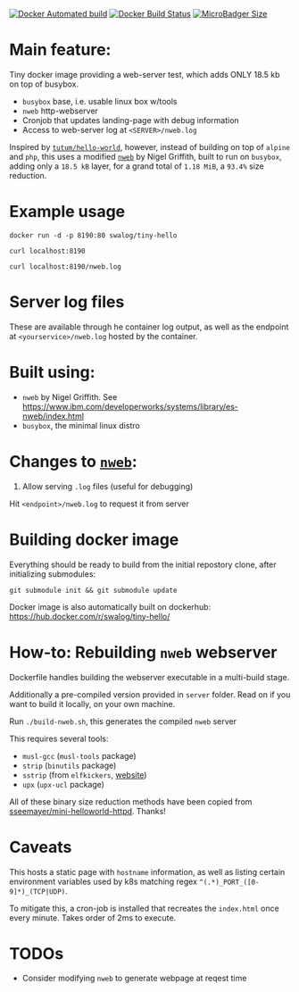 [![Docker Automated build](https://img.shields.io/docker/automated/swalog/tiny-hello.svg?style=for-the-badge)](https://hub.docker.com/r/swalog/tiny-hello/builds/)
[![Docker Build Status](https://img.shields.io/docker/build/swalog/tiny-hello.svg?style=for-the-badge)](https://hub.docker.com/r/swalog/tiny-hello/builds/)
[![MicroBadger Size](https://img.shields.io/microbadger/image-size/swalog/tiny-hello.svg?style=for-the-badge)](https://hub.docker.com/r/swalog/tiny-hello)

# Main feature:
Tiny docker image providing a web-server test, which adds ONLY 18.5 kb on top of busybox.

 - `busybox` base, i.e. usable linux box w/tools
 - `nweb` http-webserver
 - Cronjob that updates landing-page with debug information
 - Access to web-server log at `<SERVER>/nweb.log`

Inspired by [`tutum/hello-world`](https://hub.docker.com/r/tutum/hello-world/), however, instead of building on top of `alpine` and `php`, this uses a modified [`nweb`](https://github.com/swarminglogic/nweb) by Nigel Griffith, built to run on `busybox`, adding only a `18.5 kB` layer, for a grand total of `1.18 MiB`, a `93.4%` size reduction.

# Example usage

`docker run -d -p 8190:80 swalog/tiny-hello`

`curl localhost:8190`

`curl localhost:8190/nweb.log`

# Server log files

These are available through he container log output, as well as the endpoint at `<yourservice>/nweb.log` hosted by the container.

# Built using:

- `nweb` by Nigel Griffith. See https://www.ibm.com/developerworks/systems/library/es-nweb/index.html
- `busybox`, the minimal linux distro


# Changes to [`nweb`](https://github.com/swarminglogic/nweb):

1. Allow serving `.log` files (useful for debugging)

Hit `<endpoint>/nweb.log` to request it from server

# Building docker image


Everything should be ready to build from the initial repostory clone, after initializing submodules:

`git submodule init && git submodule update`

Docker image is also automatically built on dockerhub: https://hub.docker.com/r/swalog/tiny-hello/


# How-to: Rebuilding `nweb` webserver

Dockerfile handles building the webserver executable in a multi-build stage.

Additionally  a pre-compiled version provided in `server` folder. Read on if you want to build it locally, on your own machine.

Run `./build-nweb.sh`, this generates the compiled `nweb` server

This requires several tools:

- `musl-gcc` (`musl-tools` package)
- `strip` (`binutils` package)
- `sstrip` (from `elfkickers`, [website](http://www.muppetlabs.com/~breadbox/software/elfkickers.html))
- `upx` (`upx-ucl` package)

All of these binary size reduction methods have been copied from [sseemayer/mini-helloworld-httpd](https://github.com/sseemayer/mini-helloworld-httpd). Thanks!

# Caveats

This hosts a static page with `hostname` information, as well as listing certain environment variables used by k8s matching regex `^(.*)_PORT_([0-9]*)_(TCP|UDP)`.

To mitigate this, a cron-job is installed that recreates the `index.html` once every minute. Takes order of 2ms to execute.

# TODOs

 - Consider modifying `nweb` to generate webpage at reqest time
